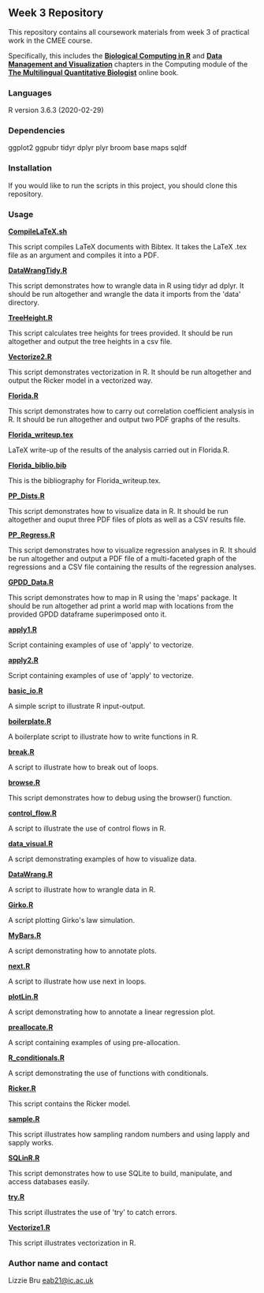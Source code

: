 ## **Week 3 Repository**

This repository contains all coursework materials from week 3 of practical work in the CMEE course.

Specifically, this includes the [**Biological Computing in R**](https://mhasoba.github.io/TheMulQuaBio/notebooks/07-R.html#) and [**Data Management and Visualization**](https://mhasoba.github.io/TheMulQuaBio/notebooks/08-Data_R.html#id3) chapters in the Computing module of the  [**The Multilingual Quantitative Biologist**](https://mhasoba.github.io/TheMulQuaBio/intro.html) online book.


### **Languages**

R version 3.6.3 (2020-02-29)


### **Dependencies** 

ggplot2
ggpubr
tidyr
dplyr
plyr
broom
base
maps
sqldf


### **Installation**

If you would like to run the scripts in this project, you should clone this repository.


### **Usage**

[**CompileLaTeX.sh**](code/CompileLaTeX.sh)

This script compiles LaTeX documents with Bibtex. It takes the LaTeX .tex file as an argument and compiles it into a PDF.


[**DataWrangTidy.R**](code/DataWrangTidy.R)

This script demonstrates how to wrangle data in R using tidyr ad dplyr. It should be run altogether and wrangle the data it imports from the 'data' directory.


[**TreeHeight.R**](code/TreeHeight.R)

This script calculates tree heights for trees provided. It should be run altogether and output the tree heights in a csv file. 


[**Vectorize2.R**](code/Vectorize2.R)

This script demonstrates vectorization in R. It should be run altogether and output the Ricker model in a vectorized way.


[**Florida.R**](code/Florida.R)

This script demonstrates how to carry out correlation coefficient analysis in R. It should be run altogether and output two PDF graphs of the results.


[**Florida_writeup.tex**](code/Florida_writeup.tex)

LaTeX write-up of the results of the analysis carried out in Florida.R.


[**Florida_biblio.bib**](code/Florida_biblio.bib)

This is the bibliography for Florida_writeup.tex.


[**PP_Dists.R**](code/PP_Dists.R)

This script demonstrates how to visualize data in R. It should be run altogether and ouput three PDF files of plots as well as a CSV results file.


[**PP_Regress.R**](code/PP_Regress.R)

This script demonstrates how to visualize regression analyses in R. It should be run altogether and output a PDF file of a multi-faceted graph of the regressions and a CSV file containing the results of the regression analyses.


[**GPDD_Data.R**](code/GPDD_Data.R)

This script demonstrates how to map in R using the 'maps' package. It should be run altogether ad print a world map with locations from the provided GPDD dataframe superimposed onto it.


[**apply1.R**](code/apply1.R)

Script containing examples of use of 'apply' to vectorize.


[**apply2.R**](code/apply2.R)

Script containing examples of use of 'apply' to vectorize.


[**basic_io.R**](code/basic_io.R)

A simple script to illustrate R input-output. 


[**boilerplate.R**](code/boilerplate.R)

A boilerplate script to illustrate how to write functions in R.


[**break.R**](code/break.R)

A script to illustrate how to break out of loops.


[**browse.R**](code/browse.R)

This script demonstrates how to debug using the browser() function.


[**control_flow.R**](code/control_flow.R)

A script to illustrate the use of control flows in R.


[**data_visual.R**](code/data_visual.R)

A script demonstrating examples of how to visualize data.


[**DataWrang.R**](code/DataWrang.R)

A script to illustrate how to wrangle data in R.


[**Girko.R**](code/Girko.R)

A script plotting Girko's law simulation.


[**MyBars.R**](code/MyBars.R)

A script demonstrating how to annotate plots.


[**next.R**](code/next.R)

A script to illustrate how use next in loops.


[**plotLin.R**](code/plotLin.R)

A script demonstrating how to annotate a linear regression plot.


[**preallocate.R**](code/preallocate.R)

A script containing examples of using pre-allocation.


[**R_conditionals.R**](code/R_conditionals.R)

A script demonstrating the use of functions with conditionals.


[**Ricker.R**](code/Ricker.R)

This script contains the Ricker model.


[**sample.R**](code/sample.R)

This script illustrates how sampling random numbers and using lapply and sapply works.


[**SQLinR.R**](code/SQLinR.R)

This script demonstrates how to use SQLite to build, manipulate, and access databases easily.


[**try.R**](code/try.R)

This script illustrates the use of 'try' to catch errors.


[**Vectorize1.R**](code/Vectorize1.R)

This script illustrates vectorization in R.


### **Author name and contact**

Lizzie Bru
eab21@ic.ac.uk
